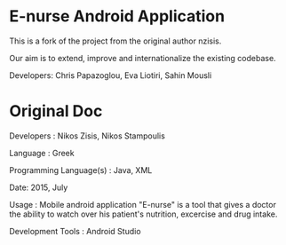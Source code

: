 E-nurse Android Application
======================

This is a fork of the project from the original author
nzisis.

Our aim is to extend, improve and internationalize the existing codebase.

Developers: Chris Papazoglou, Eva Liotiri, Sahin Mousli

Original Doc
======================
Developers : Nikos Zisis, Nikos Stampoulis

Language : Greek

Programming Language(s) : Java, XML

Date: 2015, July

Usage : Mobile android application "E-nurse" is a tool that gives a doctor the ability to watch over his patient's nutrition, excercise and drug intake.

Development Tools : Android Studio
